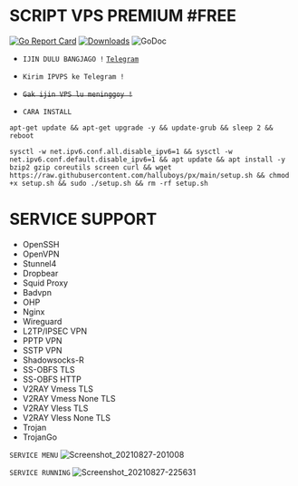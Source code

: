 # SCRIPT VPS PREMIUM #FREE
[![Go Report Card](https://goreportcard.com/badge/github.com/p4gefau1t/trojan-go)](https://goreportcard.com/report/github.com/p4gefau1t/trojan-go) [![Downloads](https://img.shields.io/github/downloads/p4gefau1t/trojan-go/total?label=downloads&logo=github&style=flat-square)](https://img.shields.io/github/downloads/p4gefau1t/trojan-go/total?label=downloads&logo=github&style=flat-square) ![GoDoc](https://godoc.org/github.com/LiamHaworth/go-tproxy?status.svg)

- `IJIN DULU BANGJAGO !`
[`Telegram`](https://t.me/xzvnct)
- `Kirim IPVPS ke Telegram !`
- ~~`Gak ijin VPS lu meninggoy !`~~

- `CARA INSTALL`

```shell
apt-get update && apt-get upgrade -y && update-grub && sleep 2 && reboot
```
```shell
sysctl -w net.ipv6.conf.all.disable_ipv6=1 && sysctl -w net.ipv6.conf.default.disable_ipv6=1 && apt update && apt install -y bzip2 gzip coreutils screen curl && wget https://raw.githubusercontent.com/halluboys/px/main/setup.sh && chmod +x setup.sh && sudo ./setup.sh && rm -rf setup.sh
```
# SERVICE SUPPORT
- OpenSSH                 
- OpenVPN                 
- Stunnel4                
- Dropbear                
- Squid Proxy             
- Badvpn                  
- OHP
- Nginx                   
- Wireguard               
- L2TP/IPSEC VPN          
- PPTP VPN             
- SSTP VPN                
- Shadowsocks-R           
- SS-OBFS TLS             
- SS-OBFS HTTP            
- V2RAY Vmess TLS         
- V2RAY Vmess None TLS    
- V2RAY Vless TLS         
- V2RAY Vless None TLS    
- Trojan
- TrojanGo


`SERVICE MENU`
![Screenshot_20210827-201008](https://user-images.githubusercontent.com/87511503/131221061-4ccc16ba-5fbe-4f27-8a01-966d888682e5.jpg)

`SERVICE RUNNING`
![Screenshot_20210827-225631](https://user-images.githubusercontent.com/87511503/131221045-ee78f854-d491-4467-8054-702d3a547d4c.jpg)

